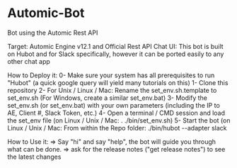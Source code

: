 # Automic-Bot
Bot using the Automic Rest API

Target: Automic Engine v12.1 and Official Rest API
Chat UI: This bot is built on Hubot and for Slack specifically, however it can be ported easily to any other chat app

How to Deploy it:
  0- Make sure your system has all prerequisites to run "Hubot" (a quick google query will yield many tutorials on this)
  1- Clone this repository
  2- For Unix / Linux / Mac: Rename the set_env.sh.template to set_env.sh (For Windows, create a similar set_env.bat)
  3- Modify the set_env.sh (or set_env.bat) with your own parameters (including the IP to AE, Client #, Slack Token, etc.)
  4- Open a terminal / CMD session and load the set_env file (on Linux / Unix / Mac:  . ./bin/set_env.sh)
  5- Start the bot (on Linux / Unix / Mac: From within the Repo folder: ./bin/hubot --adapter slack
  
How to Use it:
  => Say "hi" and say "help", the bot will guide you through what can be done.
  => ask for the release notes ("get release notes") to see the latest changes
  
  
